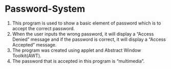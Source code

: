 # Password-System

1. This program is used to show a basic element of password which is to accept the correct password. 
2. When the user inputs the wrong password, it will display a “Access Denied” message and if the password is correct, it will display a “Access Accepted” message.
3. The program was created using applet and Abstract Window Toolkit(AWT). 
4. The password that is accepted in this program is “multimedia”.

